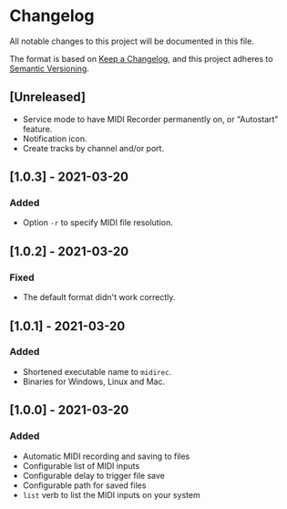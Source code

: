 # Changelog
All notable changes to this project will be documented in this file.

The format is based on [Keep a Changelog](https://keepachangelog.com/en/1.0.0/),
and this project adheres to [Semantic Versioning](https://semver.org/spec/v2.0.0.html).

## [Unreleased]
- Service mode to have MIDI Recorder permanently on, or "Autostart" feature.
- Notification icon.
- Create tracks by channel and/or port.

## [1.0.3] - 2021-03-20
### Added
- Option `-r` to specify MIDI file resolution.

## [1.0.2] - 2021-03-20
### Fixed
- The default format didn't work correctly.

## [1.0.1] - 2021-03-20
### Added
- Shortened executable name to `midirec`.
- Binaries for Windows, Linux and Mac.

## [1.0.0] - 2021-03-20
### Added
- Automatic MIDI recording and saving to files
- Configurable list of MIDI inputs
- Configurable delay to trigger file save
- Configurable path for saved files
- `list` verb to list the MIDI inputs on your system
